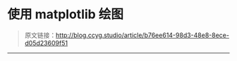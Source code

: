 # 使用 matplotlib 绘图

[annotation]: <id> (b76ee614-98d3-48e8-8ece-d05d23609f51)
[annotation]: <status> (protect)
[annotation]: <create_time> (2019-05-10 17:27:21)
[annotation]: <category> (计算机技术)
[annotation]: <tags> (Python)
[annotation]: <comments> (false)

> 原文链接：<http://blog.ccyg.studio/article/b76ee614-98d3-48e8-8ece-d05d23609f51>

---

